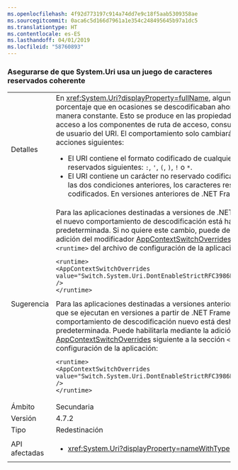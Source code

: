 ```yaml
---
ms.openlocfilehash: 4f92d773197c914a74dd7e9c18f5aab5309358ae
ms.sourcegitcommit: 0aca6c5d166d7961a1e354c248495645b97a1dc5
ms.translationtype: HT
ms.contentlocale: es-ES
ms.lasthandoff: 04/01/2019
ms.locfileid: "58760893"
---
```

### <a name="ensure-systemuri-uses-a-consistent-reserved-character-set"></a>Asegurarse de que System.Uri usa un juego de caracteres reservados coherente

|   |   |
|---|---|
|Detalles|En <xref:System.Uri?displayProperty=fullName>, algunos caracteres codificados por porcentaje que en ocasiones se descodificaban ahora se dejan sin codificar de manera constante. Esto se produce en las propiedades y métodos que tienen acceso a los componentes de ruta de acceso, consulta, fragmento o información de usuario del URI. El comportamiento solo cambiará cuando se cumplen las dos acciones siguientes:<ul><li>El URI contiene el formato codificado de cualquiera de los caracteres reservados siguientes: <code>:</code>, <code>'</code>, <code>(</code>, <code>)</code>, <code>!</code> o <code>*</code>.</li><li>El URI contiene un carácter no reservado codificado o Unicode. Si se cumplen las dos condiciones anteriores, los caracteres reservados codificados se dejan codificados. En versiones anteriores de .NET Framework se descodificaban.</li></ul>|
|Sugerencia|Para las aplicaciones destinadas a versiones de .NET Framework a partir de 4.7.2, el nuevo comportamiento de descodificación está habilitado de forma predeterminada. Si no quiere este cambio, puede deshabilitarlo mediante la adición del modificador [AppContextSwitchOverrides](~/docs/framework/configure-apps/file-schema/runtime/appcontextswitchoverrides-element.md) siguiente a la sección <code>&lt;runtime&gt;</code> del archivo de configuración de la aplicación:<pre><code class="lang-xml">&lt;runtime&gt;&#13;&#10;&lt;AppContextSwitchOverrides value=&quot;Switch.System.Uri.DontEnableStrictRFC3986ReservedCharacterSets=true&quot; /&gt;&#13;&#10;&lt;/runtime&gt;&#13;&#10;</code></pre>Para las aplicaciones destinadas a versiones anteriores de .NET Framework pero que se ejecutan en versiones a partir de .NET Framework 4.7.2, el comportamiento de descodificación nuevo está deshabilitado de forma predeterminada. Puede habilitarla mediante la adición del modificador [AppContextSwitchOverrides](~/docs/framework/configure-apps/file-schema/runtime/appcontextswitchoverrides-element.md) siguiente a la sección <code>&lt;runtime&gt;</code> del archivo de configuración de la aplicación:<pre><code class="lang-xml">&lt;runtime&gt;&#13;&#10;&lt;AppContextSwitchOverrides value=&quot;Switch.System.Uri.DontEnableStrictRFC3986ReservedCharacterSets=false&quot; /&gt;&#13;&#10;&lt;/runtime&gt;&#13;&#10;</code></pre>|
|Ámbito|Secundaria|
|Versión|4.7.2|
|Tipo|Redestinación|
|API afectadas|<ul><li><xref:System.Uri?displayProperty=nameWithType></li></ul>|

